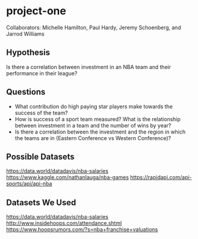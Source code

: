 # project-one

Collaborators: Michelle Hamilton, Paul Hardy, Jeremy Schoenberg, and Jarrod Williams

## Hypothesis

Is there a correlation between investment in an NBA team and their performance in their league?

## Questions

* What contribution do high paying star players make towards the success of the team?
* How is success of a sport team measured?
What is the relationship between investment in a team and the number of wins by year?
* Is there a correlation between the investment and the region in which the teams are in (Eastern Conference vs Western Conference)?

## Possible Datasets

<https://data.world/datadavis/nba-salaries>
<https://www.kaggle.com/nathanlauga/nba-games>
<https://rapidapi.com/api-sports/api/api-nba>

## Datasets We Used

<https://data.world/datadavis/nba-salaries>
<http://www.insidehoops.com/attendance.shtml>
<https://www.hoopsrumors.com/?s=nba+franchise+valuations>
